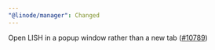 ```yaml
---
"@linode/manager": Changed
---
```


Open LISH in a popup window rather than a new tab ([#10789](https://github.com/linode/manager/pull/10789))
